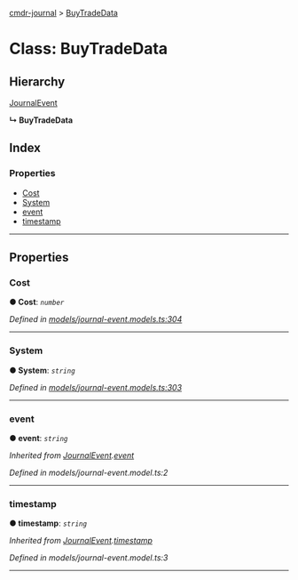 [cmdr-journal](../README.md) > [BuyTradeData](../classes/buytradedata.md)



# Class: BuyTradeData

## Hierarchy


 [JournalEvent](journalevent.md)

**↳ BuyTradeData**







## Index

### Properties

* [Cost](buytradedata.md#cost)
* [System](buytradedata.md#system)
* [event](buytradedata.md#event)
* [timestamp](buytradedata.md#timestamp)



---
## Properties
<a id="cost"></a>

###  Cost

**●  Cost**:  *`number`* 

*Defined in [models/journal-event.models.ts:304](https://github.com/chrisbruford/cmdr-journal/blob/52f6f4c/src/models/journal-event.models.ts#L304)*





___

<a id="system"></a>

###  System

**●  System**:  *`string`* 

*Defined in [models/journal-event.models.ts:303](https://github.com/chrisbruford/cmdr-journal/blob/52f6f4c/src/models/journal-event.models.ts#L303)*





___

<a id="event"></a>

###  event

**●  event**:  *`string`* 

*Inherited from [JournalEvent](journalevent.md).[event](journalevent.md#event)*

*Defined in models/journal-event.model.ts:2*





___

<a id="timestamp"></a>

###  timestamp

**●  timestamp**:  *`string`* 

*Inherited from [JournalEvent](journalevent.md).[timestamp](journalevent.md#timestamp)*

*Defined in models/journal-event.model.ts:3*





___


